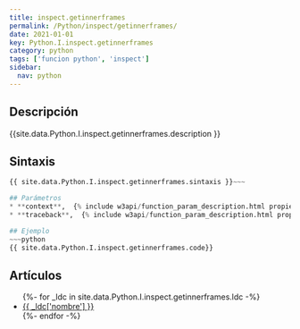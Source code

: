 ```yaml
---
title: inspect.getinnerframes
permalink: /Python/inspect/getinnerframes/
date: 2021-01-01
key: Python.I.inspect.getinnerframes
category: python
tags: ['funcion python', 'inspect']
sidebar: 
  nav: python
---
```


## Descripción
{{site.data.Python.I.inspect.getinnerframes.description }}

## Sintaxis
~~~python
{{ site.data.Python.I.inspect.getinnerframes.sintaxis }}~~~

## Parámetros
* **context**,  {% include w3api/function_param_description.html propiedad=site.data.Python.I.inspect.getinnerframes valor="context" %}
* **traceback**,  {% include w3api/function_param_description.html propiedad=site.data.Python.I.inspect.getinnerframes valor="traceback" %}

## Ejemplo
~~~python
{{ site.data.Python.I.inspect.getinnerframes.code}}
~~~

## Artículos
<ul>
{%- for _ldc in site.data.Python.I.inspect.getinnerframes.ldc -%}
   <li>
       <a href="{{_ldc['url'] }}">{{ _ldc['nombre'] }}</a>
   </li>
{%- endfor -%}
</ul>
